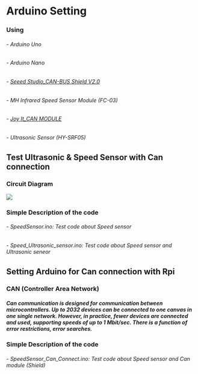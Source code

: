 # Arduino Setting

### Using
###### - Arduino Uno
###### - Arduino Nano
###### - [Seeed Studio_CAN-BUS Shield V2.0](https://wiki.seeedstudio.com/CAN-BUS_Shield_V2.0/)
###### - MH Infrared Speed Sensor Module (FC-03)
###### - [Joy It_CAN MODULE](https://joy-it.net/en/products/SBC-CAN01)
###### - Ultrasonic Sensor (HY-SRF05)

## Test Ultrasonic & Speed Sensor with Can connection

### Circuit Diagram

<img src="https://github.com/Ho-mmd/DES_Project2/assets/55338823/2ef7eca3-f972-44de-add6-74e1a42d78a5">

### Simple Description of the code
###### - SpeedSensor.ino: Test code about Speed sensor
###### - Speed_Ultrasonic_sensor.ino: Test code about Speed sensor and Ultrasonic seneor 

## Setting Arduino for Can connection with Rpi

### CAN (Controller Area Network)
##### Can communication is designed for communication between microcontrollers. Up to 2032 devices can be connected to one canvas in one single network. However, in practice, fewer devices are connected and used, supporting speeds of up to 1 Mbit/sec. There is a function of error restrictions, error searches.

### Simple Description of the code
###### - SpeedSensor_Can_Connect.ino: Test code about Speed sensor and Can module (Shield)
